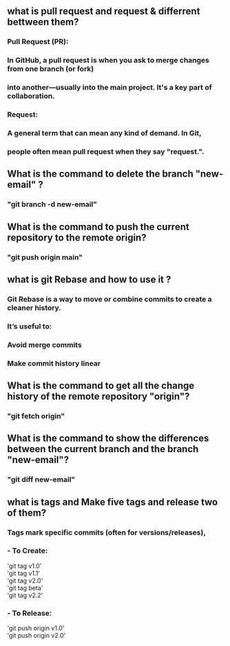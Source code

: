 ## what is pull request and request & differrent bettween them?
### Pull Request (PR):
### In GitHub, a pull request is when you ask to merge changes from one branch (or fork)
### into another—usually into the main project. It's a key part of collaboration.
### Request:
### A general term that can mean any kind of demand. In Git,
### people often mean pull request when they say "request.".

## What is the command to delete the branch "new-email" ?
### "git branch -d new-email"

## What is the command to push the current repository to the remote origin?
### "git push origin main"

## what is git Rebase and how to use it ?
### Git Rebase is a way to move or combine commits to create a cleaner history.
### It’s useful to:
### Avoid merge commits
### Make commit history linear

## What is the command to get all the change history of the remote repository "origin"?
### "git fetch origin"

## What is the command to show the differences between the current branch and the branch "new-email"?
### "git diff new-email"

## what is tags and Make five tags and release two of them?
### Tags mark specific commits (often for versions/releases), 

### - To Create:
'git tag v1.0'<br/>
'git tag v1.1'<br/>
'git tag v2.0'<br/>
'git tag beta'<br/>
'git tag v2.2'<br/>
### - To Release:
'git push origin v1.0'<br/>
'git push origin v2.0'<br/>